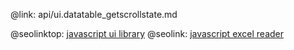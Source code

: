 @link: api/ui.datatable_getscrollstate.md

@seolinktop: [javascript ui library](https://webix.com)
@seolink: [javascript excel reader](https://webix.com/widget/excel_viewer/)